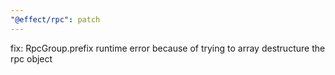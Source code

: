 ```yaml
---
"@effect/rpc": patch
---
```


fix: RpcGroup.prefix runtime error because of trying to array destructure the rpc object
